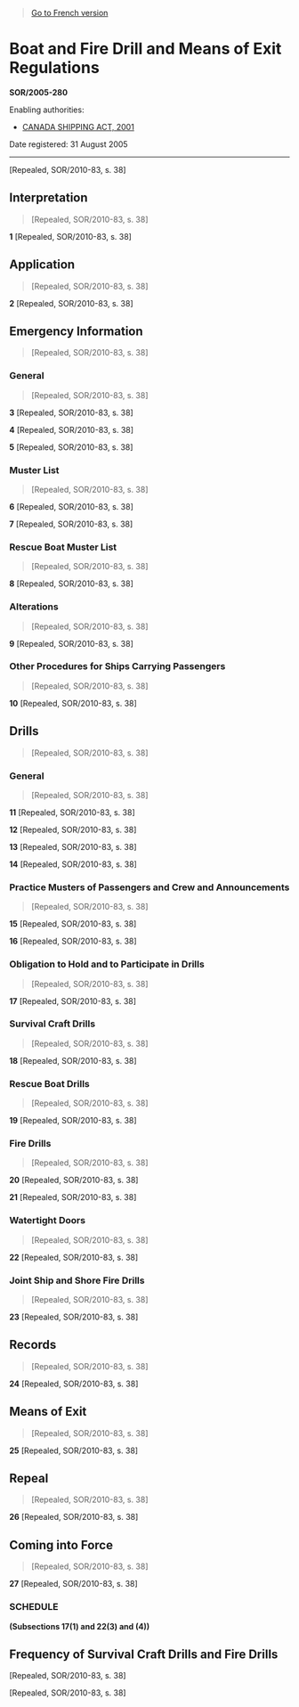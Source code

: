 > [Go to French version](/fr/Règlements/Décrets,%20ordonnances%20et%20règlements%20statutaires/2005/280.md)

# Boat and Fire Drill and Means of Exit Regulations

**SOR/2005-280**

Enabling authorities: 
- [CANADA SHIPPING ACT, 2001](/en/Acts/Statutes%20of%20Canada/2001/c.%2026.md)

Date registered: 31 August 2005

----------


[Repealed, SOR/2010-83, s. 38]



## Interpretation
> [Repealed, SOR/2010-83, s. 38]



**1** [Repealed, SOR/2010-83, s. 38]




## Application
> [Repealed, SOR/2010-83, s. 38]



**2** [Repealed, SOR/2010-83, s. 38]




## Emergency Information
> [Repealed, SOR/2010-83, s. 38]




### General
> [Repealed, SOR/2010-83, s. 38]



**3** [Repealed, SOR/2010-83, s. 38]



**4** [Repealed, SOR/2010-83, s. 38]



**5** [Repealed, SOR/2010-83, s. 38]




### Muster List
> [Repealed, SOR/2010-83, s. 38]



**6** [Repealed, SOR/2010-83, s. 38]



**7** [Repealed, SOR/2010-83, s. 38]




### Rescue Boat Muster List
> [Repealed, SOR/2010-83, s. 38]



**8** [Repealed, SOR/2010-83, s. 38]




### Alterations
> [Repealed, SOR/2010-83, s. 38]



**9** [Repealed, SOR/2010-83, s. 38]




### Other Procedures for Ships Carrying Passengers
> [Repealed, SOR/2010-83, s. 38]



**10** [Repealed, SOR/2010-83, s. 38]




## Drills
> [Repealed, SOR/2010-83, s. 38]




### General
> [Repealed, SOR/2010-83, s. 38]



**11** [Repealed, SOR/2010-83, s. 38]



**12** [Repealed, SOR/2010-83, s. 38]



**13** [Repealed, SOR/2010-83, s. 38]



**14** [Repealed, SOR/2010-83, s. 38]




### Practice Musters of Passengers and Crew and Announcements
> [Repealed, SOR/2010-83, s. 38]



**15** [Repealed, SOR/2010-83, s. 38]



**16** [Repealed, SOR/2010-83, s. 38]




### Obligation to Hold and to Participate in Drills
> [Repealed, SOR/2010-83, s. 38]



**17** [Repealed, SOR/2010-83, s. 38]




### Survival Craft Drills
> [Repealed, SOR/2010-83, s. 38]



**18** [Repealed, SOR/2010-83, s. 38]




### Rescue Boat Drills
> [Repealed, SOR/2010-83, s. 38]



**19** [Repealed, SOR/2010-83, s. 38]




### Fire Drills
> [Repealed, SOR/2010-83, s. 38]



**20** [Repealed, SOR/2010-83, s. 38]



**21** [Repealed, SOR/2010-83, s. 38]




### Watertight Doors
> [Repealed, SOR/2010-83, s. 38]



**22** [Repealed, SOR/2010-83, s. 38]




### Joint Ship and Shore Fire Drills
> [Repealed, SOR/2010-83, s. 38]



**23** [Repealed, SOR/2010-83, s. 38]




## Records
> [Repealed, SOR/2010-83, s. 38]



**24** [Repealed, SOR/2010-83, s. 38]




## Means of Exit
> [Repealed, SOR/2010-83, s. 38]



**25** [Repealed, SOR/2010-83, s. 38]




## Repeal
> [Repealed, SOR/2010-83, s. 38]



**26** [Repealed, SOR/2010-83, s. 38]




## Coming into Force
> [Repealed, SOR/2010-83, s. 38]



**27** [Repealed, SOR/2010-83, s. 38]




### **SCHEDULE** 
**(Subsections 17(1) and 22(3) and (4))**
## Frequency of Survival Craft Drills and Fire Drills
[Repealed, SOR/2010-83, s. 38]


[Repealed, SOR/2010-83, s. 38]



